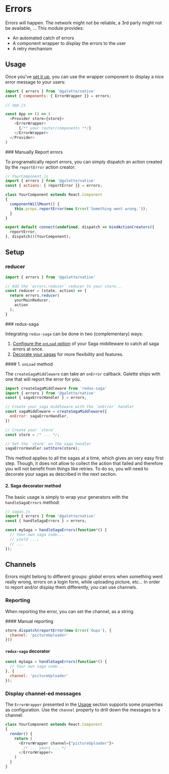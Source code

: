 # Errors

Errors will happen. The network might not be reliable, a 3rd party might not
be available, ... This module provides:

- An automated catch of errors
- A component wrapper to display the errors to the user
- A retry mechanism

## Usage

Once you've [set it up](#setup), you can use the wrapper component to display
a nice error message to your users:

```javascript
import { errors } from '@galette/native'
const { components: { ErrorWrapper }} = errors;

// app.js

const App => () => (
  <Provider store={store}>
    <ErrorWrapper>
      {/** your router/components **/}
    </ErrorWrapper>
  </Provider>
)
```

### Manually Report errors

To programatically report errors, you can simply dispatch an action created by
the `reportError` action creator.

```javascript
// YourComponent.js
import { errors } from '@galette/native'
const { actions: { reportError }} = errors;

class YourComponent extends React.Component
{
  componentWillMount() {
    this.props.reportError(new Error('Something went wrong.'));
  }
}

export default connect(undefined, dispatch => bindActionCreators({
  reportError,
}, dispatch))(YourComponent);
```

## Setup

### reducer

```javascript
import { errors } from '@galette/native'

// Add the `errors.reducer` reducer to your store...
const reducer = (state, action) => {
  return errors.reducer(
    yourMainReducer,
    action
  );
}
```

### redux-saga

Integrating `redux-saga` can be done in two (complementary) ways:

1. [Configure the `onLoad` option](#1-onload-method) of your Saga middleware to catch all saga errors
   at once.
2. [Decorate your sagas](#2-saga-decorator-method) for more flexibility and features.

#### 1. `onLoad` method

The `createSagaMiddleware` can take an `onError` callback. Galette ships with one
that will report the error for you.

```javascript
import createSagaMiddleware from 'redux-saga'
import { errors } from '@galette/native'
const { sagaErrorHandler } = errors;

// Create your saga middleware with the `onError` handler
const sagaMiddleware = createSagaMiddleware({
  onError: sagaErrorHandler,
})

// Create your `store`
const store = /* ... */;

// Set the `store` on the saga handler
sagaErrorHandler.setStore(store);
```

This method applies to all the sagas at a time, which gives an very easy first step.
Though, it does not allow to collect the action that failed and therefore you will
not benefit from things like retries. To do so, you will need to decorate your sagas
as described in the next section.

#### 2. Saga decorator method

The basic usage is simply to wrap your generators with the `handleSagaErrors` method:

```javascript
// sagas.js
import { errors } from '@galette/native'
const { handleSagaErrors } = errors;

const mySaga = handleSagaErrors(function*() {
  // Your own saga code...
  // yield ...;
  // ...
});
```

## Channels

Errors might belong to different groups: _global_ errors when something went really
wrong, errors on a login form, while uploading picture, etc... In order to report
and/or display them differently, you can use channels.

### Reporting

When reporting the error, you can set the channel, as a string.

#### Manual reporting

```javascript
store.dispatch(reportError(new Error('Oups'), {
  channel: 'pictureUploader'
}))
```

#### `redux-saga` decorator

```javascript
const mySaga = handleSagaErrors(function*() {
  // Your own saga code...
}, {
  channel: 'pictureUploader'
});
```

### Display channel-ed messages

The `ErrorWrapper` presented in the [Usage](#usage) section supports some properties
as configuration. Use the `channel` property to drill down the messages to a channel:

```javascript
class YourComponent extends React.Component
{
  render() {
    return (
      <ErrorWrapper channel={"pictureUploader"}>
        /* ... yours ... */
      </ErrorWrapper>
    )
  }
}
```
